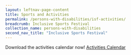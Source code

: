 ```yaml
---
layout: leftnav-page-content
title: Sports and Activities
permalink: /persons-with-disabilities/isf-activities/
breadcrumb: Inclusive Sports Festival
collection_name: persons-with-disabilities
second_nav_title: "Inclusive Sports Festival"
---
```


Download the activities calendar now! [Activities Calendar](/images/ISF2019-Activities-by-Date.pdf) 

